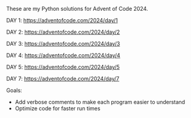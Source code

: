 These are my Python solutions for Advent of Code 2024.

DAY 1: https://adventofcode.com/2024/day/1

DAY 2: https://adventofcode.com/2024/day/2

DAY 3: https://adventofcode.com/2024/day/3

DAY 4: https://adventofcode.com/2024/day/4

DAY 5: https://adventofcode.com/2024/day/5

DAY 7: https://adventofcode.com/2024/day/7

Goals:
- Add verbose comments to make each program easier to understand
- Optimize code for faster run times
